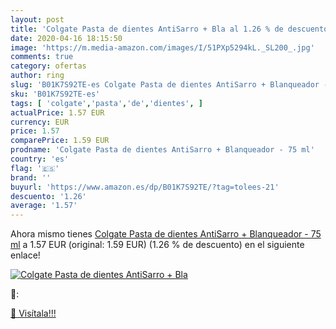 ```yaml
---
layout: post
title: 'Colgate Pasta de dientes AntiSarro + Bla al 1.26 % de descuento'
date: 2020-04-16 18:15:50
image: 'https://m.media-amazon.com/images/I/51PXp5294kL._SL200_.jpg'
comments: true
category: ofertas
author: ring
slug: 'B01K7S92TE-es Colgate Pasta de dientes AntiSarro + Blanqueador - 75 ml'
sku: 'B01K7S92TE-es'
tags: [ 'colgate','pasta','de','dientes', ]
actualPrice: 1.57 EUR
currency: EUR
price: 1.57
comparePrice: 1.59 EUR
prodname: 'Colgate Pasta de dientes AntiSarro + Blanqueador - 75 ml'
country: 'es'
flag: '🇪🇸'
brand: ''
buyurl: 'https://www.amazon.es/dp/B01K7S92TE/?tag=tolees-21'
descuento: '1.26'
average: '1.57'
---
```


Ahora mismo tienes [Colgate Pasta de dientes AntiSarro + Blanqueador - 75 ml](https://www.amazon.es/dp/B01K7S92TE/?tag=tolees-21) a 1.57 EUR (original: 1.59 EUR) (1.26 %  de descuento) en el siguiente enlace!

[![Colgate Pasta de dientes AntiSarro + Bla](https://m.media-amazon.com/images/I/51PXp5294kL._SL200_.jpg)](https://www.amazon.es/dp/B01K7S92TE/?tag=tolees-21)

🔎:


[🛒 Visítala!!!](https://www.amazon.es/dp/B01K7S92TE/?tag=tolees-21)
